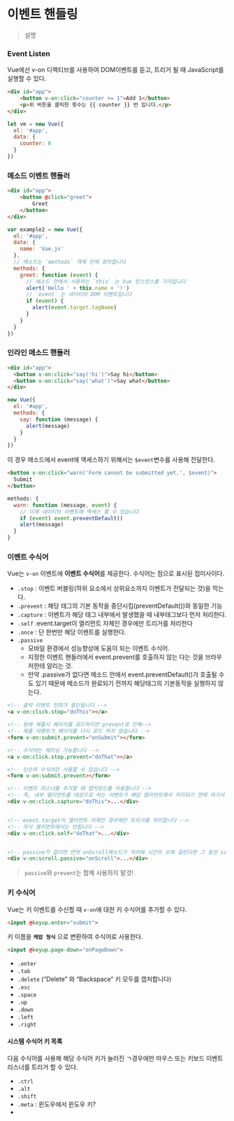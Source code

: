 # 이벤트 핸들링

> 설명

### Event Listen

Vue에선 v-on 디렉티브를 사용하여 DOM이벤트를 듣고, 트리거 될 때 JavaScript를 실행할 수 있다.

```html
<div id="app">
    <button v-on:click="counter += 1">Add 1</button>
    <p>위 버튼을 클릭한 횟수는 {{ counter }} 번 입니다.</p>
</div>
```

```js
let vm = new Vue({
  el: '#app',
  data: {
    counter: 0
  }
})
```

### 메소드 이벤트 핸들러

```html
<div id="app">
    <button @click="greet">
        Greet
    </button>
</div>
```

```js
var example2 = new Vue({
  el: '#app',
  data: {
    name: 'Vue.js'
  },
  // 메소드는 `methods` 객체 안에 정의합니다
  methods: {
    greet: function (event) {
      // 메소드 안에서 사용하는 `this` 는 Vue 인스턴스를 가리킵니다
      alert('Hello ' + this.name + '!')
      // `event` 는 네이티브 DOM 이벤트입니다
      if (event) {
        alert(event.target.tagName)
      }
    }
  }
})
```

### 인라인 메소드 핸들러

```html
<div id="app">
  <button v-on:click="say('hi')">Say hi</button>
  <button v-on:click="say('what')">Say what</button>
</div>
```

```js
new Vue({
  el: '#app',
  methods: {
    say: function (message) {
      alert(message)
    }
  }
})
```

이 경우 메소드에서 event에 액세스하기 위해서는 `$event`변수를 사용해 전달한다.

```html
<button v-on:click="warn('Form cannot be submitted yet.', $event)">
  Submit
</button>
```

```js
methods: {
  warn: function (message, event) {
    // 이제 네이티브 이벤트에 액세스 할 수 있습니다
    if (event) event.preventDefault()
    alert(message)
  }
}
```

### 이벤트 수식어

Vue는 `v-on` 이벤트에 **이벤트 수식어**를 제공한다. 수식어는 점으로 표시된 접미사이다.

- `.stop` : 이벤트 버블링(하위 요소에서 상위요소까지 이벤트가 전달되는 것)을 막는다.
- `.prevent` : 해당 태그의 기본 동작을 중단시킴(preventDefault())와 동일한 기능
- `.capture` : 이벤트가 해당 태그 내부에서 발생했을 때 내부태그보다 먼저 처리한다.
- `.self` :event.target이 엘리먼트 자체인 경우에만 트리거를 처리한다
- `.once` : 단 한번만 해당 이벤트를 실행한다.
- `.passive`
  - 모바일 환경에서 성능향상에 도움이 되는 이벤트 수식어.
  - 지정한 이벤트 핸들러에서 event.prevent를 호출하지 않는 다는 것을 브라우저한테 알리는 것.
  - 만약 .passive가 없다면 메소드 안에서 event.preventDefault()가 호출될 수도 있기 때문에 메소드가 완료되기 전까지 해당태그의 기본동작을 실행하지 않는다.

```html
<!-- 클릭 이벤트 전파가 중단됩니다 -->
<a v-on:click.stop="doThis"></a>

<!-- 원래 제출시 페이지를 로드하지만 prevent로 인해-->
<!-- 제출 이벤트가 페이지를 다시 로드 하지 않습니다 -->
<form v-on:submit.prevent="onSubmit"></form>

<!-- 수식어는 체이닝 가능합니다 -->
<a v-on:click.stop.prevent="doThat"></a>

<!-- 단순히 수식어만 사용할 수 있습니다 -->
<form v-on:submit.prevent></form>

<!-- 이벤트 리스너를 추가할 때 캡처모드를 사용합니다 -->
<!-- 즉, 내부 엘리먼트를 대상으로 하는 이벤트가 해당 엘리먼트에서 처리되기 전에 여기서 처리합니다. -->
<div v-on:click.capture="doThis">...</div>


<!-- event.target이 엘리먼트 자체인 경우에만 트리거를 처리합니다 -->
<!-- 자식 엘리먼트에서는 안됩니다 -->
<div v-on:click.self="doThat">...</div>


<!-- passive가 없다면 만약 onScroll메소드가 처리에 시간이 오래 걸린다면 그 동안 scroll을 할 수 없다.  -->
<div v-on:scroll.passive="onScroll">...</div>
```

> `passive`와 `prevent`는 함께 사용하지 말것!

### 키 수식어

Vue는 키 이벤트를 수신할 때 `v-on`에 대한 키 수식어를 추가할 수 있다.

```html
<input @keyup.enter="submit">
```

키 이름을 **`케밥 형식`** 으로 변환하여 수식어로 사용한다.

```html
<input @keyup.page-down="onPageDown">
```

- `.enter`
- `.tab`
- `.delete` (“Delete” 와 “Backspace” 키 모두를 캡처합니다)
- `.esc`
- `.space`
- `.up`
- `.down`
- `.left`
- `.right`

#### 시스템 수식어 키 목록

다음 수식어를 사용해 해당 수식어 키가 눌러진 ㄱ경우에만 마우스 또는 키보드 이벤트 리스너를 트리거 할 수 있다.

- `.ctrl`
- `.alt`
- `.shift`
- `.meta` : 윈도우에서 윈도우 키?
- 









